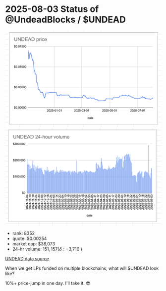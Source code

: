 # 2025-08-03 Status of @UndeadBlocks / $UNDEAD 

![$UNDEAD rank](imgs/01a-rank.png) 
![$UNDEAD quote](imgs/01b-quote.png) 
![$UNDEAD market captalization](imgs/01c-cap.png) 
![$UNDEAD 24-hour volume](imgs/01d-vol.png) 

* rank: 8352 
* quote: $0.00254 
* market cap: $38,073 
* 24-hr volume: $151,157 (δ: -$3,710 ) 


[UNDEAD data source](https://www.coingecko.com/en/coins/undead-blocks) 



When we get LPs funded on multiple blockchains, what will $UNDEAD look like? 

10%+ price-jump in one day. I'll take it. 😎

